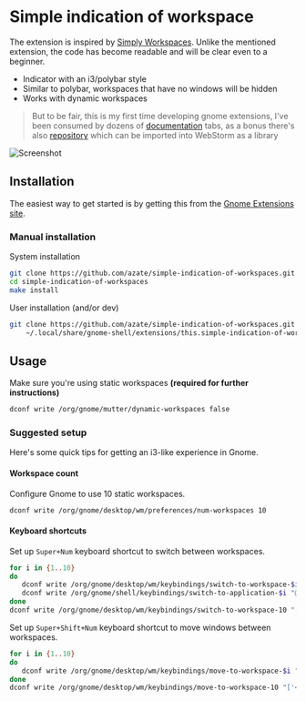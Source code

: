 # Simple indication of workspace

The extension is inspired by [Simply Workspaces](https://github.com/andyrichardson/simply-workspaces). Unlike the mentioned extension, the code has become readable and will be clear even to a beginner. 

- Indicator with an i3/polybar style
- Similar to polybar, workspaces that have no windows will be hidden
- Works with dynamic workspaces

> But to be fair, this is my first time developing gnome extensions, I've been consumed by dozens of [documentation](https://gjs-docs.gnome.org) tabs, as a bonus there's also [repository](https://github.com/Gr3q/types-gjs)  which can be imported into WebStorm as a library

![Screenshot](https://user-images.githubusercontent.com/12779610/169256960-b7b5209f-0896-4be7-9338-594a9092bf11.png)

## Installation

The easiest way to get started is by getting this from the [Gnome Extensions site](https://extensions.gnome.org/extension/5081/simple-indication-of-workspaces).

### Manual installation

System installation

```sh
git clone https://github.com/azate/simple-indication-of-workspaces.git
cd simple-indication-of-workspaces
make install
```

User installation (and/or dev)

```sh
git clone https://github.com/azate/simple-indication-of-workspaces.git \
    ~/.local/share/gnome-shell/extensions/this.simple-indication-of-workspaces@azate.email
```

## Usage

Make sure you're using static workspaces **(required for further instructions)**

```sh
dconf write /org/gnome/mutter/dynamic-workspaces false
```

### Suggested setup

Here's some quick tips for getting an i3-like experience in Gnome.

#### Workspace count

Configure Gnome to use 10 static workspaces.

```sh
dconf write /org/gnome/desktop/wm/preferences/num-workspaces 10
```

#### Keyboard shortcuts

Set up `Super+Num` keyboard shortcut to switch between workspaces.

```sh
for i in {1..10}
do
   dconf write /org/gnome/desktop/wm/keybindings/switch-to-workspace-$i "['<Super>$i']"
   dconf write /org/gnome/shell/keybindings/switch-to-application-$i "@as []"
done
dconf write /org/gnome/desktop/wm/keybindings/switch-to-workspace-10 "['<Super>0']"
```

Set up `Super+Shift+Num` keyboard shortcut to move windows between workspaces.

```sh
for i in {1..10}
do
   dconf write /org/gnome/desktop/wm/keybindings/move-to-workspace-$i "['<Super><Shift>$i']"
done
dconf write /org/gnome/desktop/wm/keybindings/move-to-workspace-10 "['<Super><Shift>0']"
```
